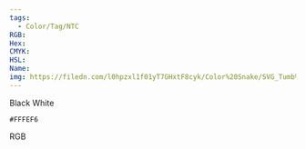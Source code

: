 ```yaml
---
tags:
  - Color/Tag/NTC
RGB:
Hex:
CMYK:
HSL:
Name:
img: https://filedn.com/l0hpzxl1f01yT7GHxtF8cyk/Color%20Snake/SVG_Tumb%20Mass%20No%20Name/FFFEF6.svg
---
```

Black White
```palette
#FFFEF6
```
RGB
